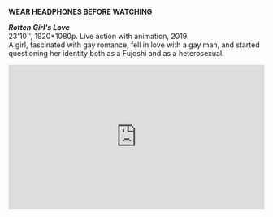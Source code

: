 **WEAR HEADPHONES BEFORE WATCHING**

**_Rotten Girl's Love_**  
23'10'', 1920*1080p. Live action with animation, 2019.  
A girl, fascinated with gay romance, fell in love with a gay man, and started questioning her identity both as a Fujoshi and as a heterosexual.

<div style="padding:56.25% 0 0 0;position:relative;"><iframe src="https://player.vimeo.com/video/338361041?h=4d77501267" style="position:absolute;top:0;left:0;width:100%;height:100%;" frameborder="0" allow="autoplay; fullscreen; picture-in-picture" allowfullscreen></iframe></div>

